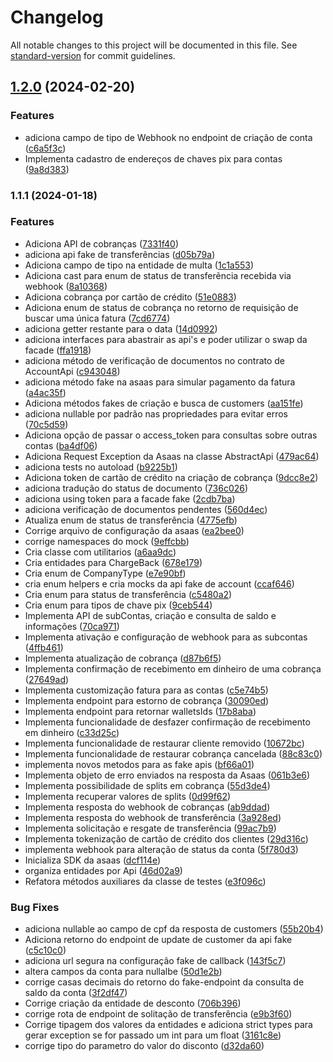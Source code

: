 # Changelog

All notable changes to this project will be documented in this file. See [standard-version](https://github.com/conventional-changelog/standard-version) for commit guidelines.

## [1.2.0](https://github.com/jetimob/asaas-sdk-php-laravel/compare/v1.1.1...v1.2.0) (2024-02-20)


### Features

* adiciona campo de tipo de Webhook no endpoint de criação de conta ([c6a5f3c](https://github.com/jetimob/asaas-sdk-php-laravel/commit/c6a5f3cb2045504fa1cc303f7a13dfbcf8884a91))
* Implementa cadastro de endereços de chaves pix para contas ([9a8d383](https://github.com/jetimob/asaas-sdk-php-laravel/commit/9a8d383e5602e367510848775e094be0c51d7a86))

### 1.1.1 (2024-01-18)


### Features

* Adiciona API de cobranças ([7331f40](https://github.com/jetimob/asaas-sdk-php-laravel/commit/7331f40b15380cf46c48cbaa3cfb6e4948ee3e8b))
* adiciona api fake de transferências ([d05b79a](https://github.com/jetimob/asaas-sdk-php-laravel/commit/d05b79a2d79e38e46afb28f04638b1d29fa204c9))
* Adiciona campo de tipo na entidade de multa ([1c1a553](https://github.com/jetimob/asaas-sdk-php-laravel/commit/1c1a553f9cfa0624cf185bd999352e2dfb9a4682))
* Adiciona cast para enum de status de transferẽncia recebida via webhook ([8a10368](https://github.com/jetimob/asaas-sdk-php-laravel/commit/8a103685a64f5aa065c9448c6d2b935be00ff5e4))
* Adiciona cobrança por cartão de crédito ([51e0883](https://github.com/jetimob/asaas-sdk-php-laravel/commit/51e0883986e55297b5857339b56c816c9e348a7e))
* Adiciona enum de status de cobrança no retorno de requisição de buscar uma única fatura ([7cd6774](https://github.com/jetimob/asaas-sdk-php-laravel/commit/7cd677416b47a36d1acb4e9e81d21bf66ccc8a5a))
* adiciona getter restante para o data ([14d0992](https://github.com/jetimob/asaas-sdk-php-laravel/commit/14d099218f4d5c322ce53adef80512a2857767c2))
* adiciona interfaces para abastrair as api's e poder utilizar o swap da facade ([ffa1918](https://github.com/jetimob/asaas-sdk-php-laravel/commit/ffa1918d96db52e486a2c11a502eab911f43c01e))
* adiciona método de verificação de documentos no contrato de AccountApi ([c943048](https://github.com/jetimob/asaas-sdk-php-laravel/commit/c943048895ef547d3c24bce48153b9361065916a))
* adiciona método fake na asaas para simular pagamento da fatura ([a4ac35f](https://github.com/jetimob/asaas-sdk-php-laravel/commit/a4ac35f1fe321de9fc6598dd35addb429b85e577))
* Adiciona métodos fakes de criação e busca de customers ([aa151fe](https://github.com/jetimob/asaas-sdk-php-laravel/commit/aa151fe1cf10035c8bc7939dab02ba02f3030cf4))
* adiciona nullable por padrão nas propriedades para evitar erros ([70c5d59](https://github.com/jetimob/asaas-sdk-php-laravel/commit/70c5d59b83000cd89047018e2e3ba1be4266d3ff))
* Adiciona opção de passar o access_token para consultas sobre outras contas ([ba4df06](https://github.com/jetimob/asaas-sdk-php-laravel/commit/ba4df06835dcc4862be1919f78ef6ca71456a49a))
* Adiciona Request Exception da Asaas na classe AbstractApi ([479ac64](https://github.com/jetimob/asaas-sdk-php-laravel/commit/479ac64241b7ea817b14892d6f7767e93f29ca0d))
* adiciona tests no autoload ([b9225b1](https://github.com/jetimob/asaas-sdk-php-laravel/commit/b9225b1662b2f2c9f2248564b06699d83cc5b621))
* Adiciona token de cartão de crédito na criação de cobrança ([9dcc8e2](https://github.com/jetimob/asaas-sdk-php-laravel/commit/9dcc8e24c3d52e7a96cd35e7b10acf61eecb2b20))
* adiciona tradução do status de documento ([736c026](https://github.com/jetimob/asaas-sdk-php-laravel/commit/736c026aa3b4edac02f37cb09f49c790c91f4356))
* adiciona using token para a facade fake ([2cdb7ba](https://github.com/jetimob/asaas-sdk-php-laravel/commit/2cdb7ba910f45e1c1e9e7fe3e667365df558eca1))
* adiciona verificação de documentos pendentes ([560d4ec](https://github.com/jetimob/asaas-sdk-php-laravel/commit/560d4ec78b662076e56dac3b75805dee25fa5aeb))
* Atualiza enum de status de transferência ([4775efb](https://github.com/jetimob/asaas-sdk-php-laravel/commit/4775efb3133e876fed07189781bb13bbc96199bf))
* Corrige arquivo de configuração da asaas ([ea2bee0](https://github.com/jetimob/asaas-sdk-php-laravel/commit/ea2bee079d0c273b01bc38fd00dd6b9401c6ace8))
* corrige namespaces do mock ([9effcbb](https://github.com/jetimob/asaas-sdk-php-laravel/commit/9effcbb21a668e059372c3d7ba6c46eb0d114093))
* Cria classe com utilitarios ([a6aa9dc](https://github.com/jetimob/asaas-sdk-php-laravel/commit/a6aa9dc5e8865238906f956ad41c8e203c6a5680))
* Cria entidades para ChargeBack ([678e179](https://github.com/jetimob/asaas-sdk-php-laravel/commit/678e17973984272c22f3fb09fa163dbb1d271d32))
* Cria enum de CompanyType ([e7e90bf](https://github.com/jetimob/asaas-sdk-php-laravel/commit/e7e90bfd0c8295bd078343180100179ea81360bd))
* cria enum helpers e cria mocks da api fake de account ([ccaf646](https://github.com/jetimob/asaas-sdk-php-laravel/commit/ccaf646a2af487d79bbc2700aa95cb659e4d379f))
* Cria enum para status de transferência ([c5480a2](https://github.com/jetimob/asaas-sdk-php-laravel/commit/c5480a203899a6042084af0a187dd8ce9c6edd50))
* Cria enum para tipos de chave pix ([9ceb544](https://github.com/jetimob/asaas-sdk-php-laravel/commit/9ceb5440f134b077348b205f69af212e2554c73e))
* Implementa API de subContas, criação e consulta de saldo e informações ([70ca971](https://github.com/jetimob/asaas-sdk-php-laravel/commit/70ca97133bc935f70be3595b375d66d1d25cfdb5))
* Implementa ativação e configuração de webhook para as subcontas ([4ffb461](https://github.com/jetimob/asaas-sdk-php-laravel/commit/4ffb461462dcd2b80928f71c37e75ab44877a13a))
* Implementa atualização de cobrança ([d87b6f5](https://github.com/jetimob/asaas-sdk-php-laravel/commit/d87b6f554fe3fbeab926a95208987ac2217fe7f1))
* Implementa confirmação de recebimento em dinheiro de uma cobrança ([27649ad](https://github.com/jetimob/asaas-sdk-php-laravel/commit/27649add0f2dbd24fec2551cef8be1596541cad0))
* Implementa customização fatura para as contas ([c5e74b5](https://github.com/jetimob/asaas-sdk-php-laravel/commit/c5e74b5e9e3af0787c5df6b6162edc0108e05fc4))
* Implementa endpoint para estorno de cobrança ([30090ed](https://github.com/jetimob/asaas-sdk-php-laravel/commit/30090ed17d45ba38a65c40d7ef3590842c0e7312))
* Implementa endpoint para retornar walletsIds ([17b8aba](https://github.com/jetimob/asaas-sdk-php-laravel/commit/17b8aba4181b6ba534db6ad933cb1e81254fca18))
* Implementa funcionalidade de desfazer confirmação de recebimento em dinheiro ([c33d25c](https://github.com/jetimob/asaas-sdk-php-laravel/commit/c33d25c036d907e95c867c01ae2dd23826a80e1e))
* Implementa funcionalidade de restaurar cliente removido ([10672bc](https://github.com/jetimob/asaas-sdk-php-laravel/commit/10672bc798235ecc3cc5c371a4a089d957d93d2a))
* Implementa funcionalidade de restaurar cobrança cancelada ([88c83c0](https://github.com/jetimob/asaas-sdk-php-laravel/commit/88c83c0516b4df3310dc9633749dc86a00a2036e))
* implementa novos metodos para as fake apis ([bf66a01](https://github.com/jetimob/asaas-sdk-php-laravel/commit/bf66a01fc3c32f395774811414b0d56e52c211e7))
* Implementa objeto de erro enviados na resposta da Asaas ([061b3e6](https://github.com/jetimob/asaas-sdk-php-laravel/commit/061b3e61504dbc7ae92860cc78e9d7065af4afbd))
* Implementa possibilidade de splits em cobrança ([55d3de4](https://github.com/jetimob/asaas-sdk-php-laravel/commit/55d3de4b0365955f9f49e39dd19624c06900ce9f))
* Implementa recuperar valores de splits ([0d99f62](https://github.com/jetimob/asaas-sdk-php-laravel/commit/0d99f6275dd36acc0ed5ad7538c03d6c7e66a4a0))
* Implementa resposta do webhook de cobranças ([ab9ddad](https://github.com/jetimob/asaas-sdk-php-laravel/commit/ab9ddad4d4d4320c7c64ba7b307b1550a6f8fed7))
* Implementa resposta do webhook de transferência ([3a928ed](https://github.com/jetimob/asaas-sdk-php-laravel/commit/3a928edd42affaf1193fe12003c08869e34bdb41))
* Implementa solicitação e resgate de transferência ([99ac7b9](https://github.com/jetimob/asaas-sdk-php-laravel/commit/99ac7b96c4ce04708a370cd7b738aba33dbd42a7))
* Implementa tokenização de cartão de crédito dos clientes ([29d316c](https://github.com/jetimob/asaas-sdk-php-laravel/commit/29d316c4299fb6103528021bebdca67264804e34))
* implementa webhook para alteração de status da conta ([5f780d3](https://github.com/jetimob/asaas-sdk-php-laravel/commit/5f780d3d6a0920abd9a6746b045dcb957eaab4b9))
* Inicializa SDK da asaas ([dcf114e](https://github.com/jetimob/asaas-sdk-php-laravel/commit/dcf114e37d4d9ac94d4399dd03a95788d2dac177))
* organiza entidades por Api ([46d02a9](https://github.com/jetimob/asaas-sdk-php-laravel/commit/46d02a98c5e1081e0e06134e0dd2afc338ad6c33))
* Refatora métodos auxiliares da classe de testes ([e3f096c](https://github.com/jetimob/asaas-sdk-php-laravel/commit/e3f096cd1838a0cb05a2709bd5c2713a19c508f6))


### Bug Fixes

* adiciona nullable ao campo de  cpf da resposta de customers ([55b20b4](https://github.com/jetimob/asaas-sdk-php-laravel/commit/55b20b4f9c3b6b00fa2111ac21959c70f0df5214))
* Adiciona retorno do endpoint de update de customer da api fake ([c5c10c0](https://github.com/jetimob/asaas-sdk-php-laravel/commit/c5c10c097ce1e996020e7221f33133682e76eab4))
* adiciona url segura na configuração fake de callback ([143f5c7](https://github.com/jetimob/asaas-sdk-php-laravel/commit/143f5c775dd9d0ef41a7c344aa1dbe4357d59031))
* altera campos da conta para nullalbe ([50d1e2b](https://github.com/jetimob/asaas-sdk-php-laravel/commit/50d1e2b83be34988e374ed943810778c4e573248))
* corrige casas decimais do retorno do fake-endpoint da consulta de saldo da conta ([3f2df47](https://github.com/jetimob/asaas-sdk-php-laravel/commit/3f2df479e88eef77980dabd75b74a3d71d686243))
* Corrige criação da entidade de desconto ([706b396](https://github.com/jetimob/asaas-sdk-php-laravel/commit/706b3967b72d2c88b07a31f3b05134327ed0f9ac))
* corrige rota de endpoint de solitação de transferência ([e9b3f60](https://github.com/jetimob/asaas-sdk-php-laravel/commit/e9b3f6089bd46f9aaf10f8166288f2442063ba7a))
* Corrige tipagem dos valores da entidades e adiciona strict types para gerar exception se for passado um int para um float ([3161c8e](https://github.com/jetimob/asaas-sdk-php-laravel/commit/3161c8e6056da2d726b3f80e2f2c051d67735244))
* corrige tipo do parametro do valor do disconto ([d32da60](https://github.com/jetimob/asaas-sdk-php-laravel/commit/d32da6049ad7199d8dee10f96f08a27d4d16e6c7))
